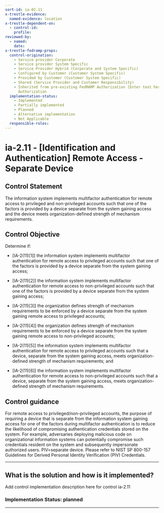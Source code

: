 ```yaml
---
sort-id: ia-02.11
x-trestle-evidence:
  named-evidence: location
x-trestle-dependent-on:
  - control-id:
    profile:
reviewed-by:
  - named:
    date:
x-trestle-fedramp-props:
  control-origination:
    - Service provider Corporate
    - Service provider System Specific
    - Service Provider Hybrid (Corporate and System Specific)
    - Configured by Customer (Customer System Specific)
    - Provided by Customer (Customer System Specific)
    - Shared (Service Provider and Customer Responsibility)
    - Inherited from pre-existing FedRAMP Authorization [Enter text here], Date of
      Authorization
  implementation-status:
    - Implemented
    - Partially implemented
    - Planned
    - Alternative implementation
    - Not Applicable
  responsible-roles:
---
```


# ia-2.11 - \[Identification and Authentication\] Remote Access - Separate Device

## Control Statement

The information system implements multifactor authentication for remote access to privileged and non-privileged accounts such that one of the factors is provided by a device separate from the system gaining access and the device meets organization-defined strength of mechanism requirements.

## Control Objective

Determine if:

- \[IA-2(11)[1]\] the information system implements multifactor authentication for remote access to privileged accounts such that one of the factors is provided by a device separate from the system gaining access;

- \[IA-2(11)[2]\] the information system implements multifactor authentication for remote access to non-privileged accounts such that one of the factors is provided by a device separate from the system gaining access;

- \[IA-2(11)[3]\] the organization defines strength of mechanism requirements to be enforced by a device separate from the system gaining remote access to privileged accounts;

- \[IA-2(11)[4]\] the organization defines strength of mechanism requirements to be enforced by a device separate from the system gaining remote access to non-privileged accounts;

- \[IA-2(11)[5]\] the information system implements multifactor authentication for remote access to privileged accounts such that a device, separate from the system gaining access, meets organization-defined strength of mechanism requirements; and

- \[IA-2(11)[6]\] the information system implements multifactor authentication for remote access to non-privileged accounts such that a device, separate from the system gaining access, meets organization-defined strength of mechanism requirements.

## Control guidance

For remote access to privileged/non-privileged accounts, the purpose of requiring a device that is separate from the information system gaining access for one of the factors during multifactor authentication is to reduce the likelihood of compromising authentication credentials stored on the system. For example, adversaries deploying malicious code on organizational information systems can potentially compromise such credentials resident on the system and subsequently impersonate authorized users.
PIV=separate device. Please refer to NIST SP 800-157 Guidelines for Derived Personal Identity Verification (PIV) Credentials.

______________________________________________________________________

## What is the solution and how is it implemented?

Add control implementation description here for control ia-2.11

### Implementation Status: planned

______________________________________________________________________
